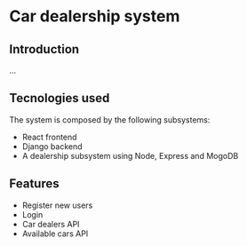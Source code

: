# Car dealership system
## Introduction
...

## Tecnologies used
The system is composed by the following subsystems:
- React frontend
- Django backend
- A dealership subsystem using Node, Express and MogoDB

## Features
- Register new users
- Login
- Car dealers API
- Available cars API

